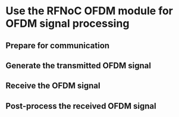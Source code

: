 # Use the RFNoC OFDM module for OFDM signal processing

## Prepare for communication

## Generate the transmitted OFDM signal

## Receive the OFDM signal

## Post-process the received OFDM signal

